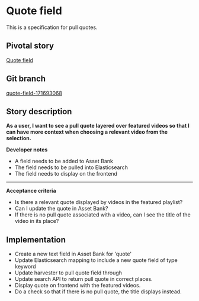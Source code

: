 <!-- Generate a new file using -->
<!-- sed -e "s/\Search result count/My story/" -e "s/\/156128780/" -e "s/\quote-field-171693068/`git_current_branch`/g" template.md | tee "`git_current_branch`.md" -->

# Quote field

This is a specification for pull quotes.

## Pivotal story

[Quote field](https://www.pivotaltracker.com/story/show/171693068)

## Git branch

[quote-field-171693068](https://github.com/HammerMuseum/hammer-video/quote-field-171693068)

## Story description
**As a user, I want to see a pull quote layered over featured videos so that I can have more context when choosing a relevant video from the selection.**

**Developer notes**
- A field needs to be added to Asset Bank
- The field needs to be pulled into Elasticsearch
- The field needs to display on the frontend

---
**Acceptance criteria**
- Is there a relevant quote displayed by videos in the featured playlist?
- Can I update the quote in Asset Bank?
- If there is no pull quote associated with a video, can I see the title of the video in its place?

## Implementation
- Create a new text field in Asset Bank for 'quote'
- Update Elasticsearch mapping to include a new quote field of type keyword
- Update harvester to pull quote field through
- Update search API to return pull quote in correct places.
- Display quote on frontend with the featured videos.
- Do a check so that if there is no pull quote, the title displays instead.
